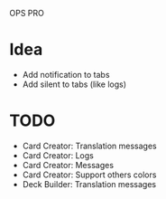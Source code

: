 OPS PRO

# Idea
- Add notification to tabs
- Add silent to tabs (like logs)

# TODO
- Card Creator: Translation messages
- Card Creator: Logs
- Card Creator: Messages
- Card Creator: Support others colors
- Deck Builder: Translation messages